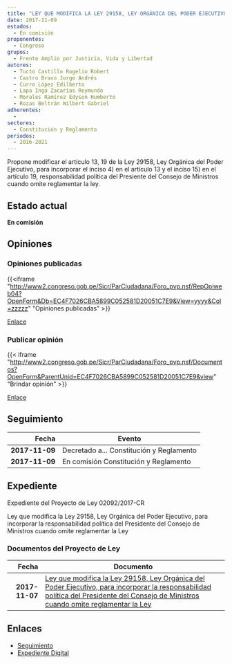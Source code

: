 ```yaml
---
title: "LEY QUE MODIFICA LA LEY 29158, LEY ORGÁNICA DEL PODER EJECUTIVO PARA INCORPORAR LA RESPONSABILIDAD POLÍTICA DEL PRESIDENTE DEL CONSEJO DE MINISTROS CUANDO OMITE REGLAMENTAR LA LEY"
date: 2017-11-09
estados: 
  - En comisión
proponentes: 
  - Congreso
grupos: 
  - Frente Amplio por Justicia, Vida y Libertad
autores: 
  - Tucto Castillo Rogelio Robert
  - Castro Bravo Jorge Andrés
  - Curro López Edilberto
  - Lapa Inga Zacarías Reymundo
  - Morales Ramírez Edyson Humberto
  - Rozas Beltrán Wilbert Gabriel
adherentes: 
  - 
sectores: 
  - Constitución y Reglamento
periodos: 
  - 2016-2021
---
```


Propone modificar el artículo 13, 19 de la Ley 29158, Ley Orgánica del Poder Ejecutivo, para incorporar el inciso 4) en el artículo 13 y el inciso 15) en el artículo 19, responsabilidad política del Presiente del Consejo de Ministros cuando omite reglamentar la ley.


## Estado actual

**En comisión**

## Opiniones

### Opiniones publicadas

{{<iframe "http://www2.congreso.gob.pe/Sicr/ParCiudadana/Foro_pvp.nsf/RepOpiweb04?OpenForm&Db=EC4F7026CBA5899C052581D20051C7E9&View=yyyy&Col=zzzzz" "Opiniones publicadas" >}}

[Enlace](http://www2.congreso.gob.pe/Sicr/ParCiudadana/Foro_pvp.nsf/RepOpiweb04?OpenForm&Db=EC4F7026CBA5899C052581D20051C7E9&View=yyyy&Col=zzzzz)
### Publicar opinión

{{< iframe "http://www2.congreso.gob.pe/Sicr/ParCiudadana/Foro_pvp.nsf/Documentos?OpenForm&ParentUnid=EC4F7026CBA5899C052581D20051C7E9&view" "Brindar opinión" >}}

[Enlace](http://www2.congreso.gob.pe/Sicr/ParCiudadana/Foro_pvp.nsf/Documentos?OpenForm&ParentUnid=EC4F7026CBA5899C052581D20051C7E9&view)

## Seguimiento

| Fecha | Evento |
|------:|--------|
| **2017-11-09** | Decretado a... Constitución y Reglamento|
| **2017-11-09** | En comisión Constitución y Reglamento|


## Expediente

Expediente del Proyecto de Ley 02092/2017-CR

Ley que modifica la Ley 29158, Ley Orgánica del Poder Ejecutivo, para incorporar la responsabilidad política del Presidente del Consejo de Ministros cuando omite reglamentar la Ley


### Documentos del Proyecto de Ley

| Fecha | Documento |
|------:|--------|
| **2017-11-07** | [Ley que modifica la Ley 29158, Ley Orgánica del Poder Ejecutivo, para incorporar la responsabilidad política del Presidente del Consejo de Ministros cuando omite reglamentar la Ley](http://www.leyes.congreso.gob.pe/Documentos/2016_2021/Proyectos_de_Ley_y_de_Resoluciones_Legislativas/PL0209220171107.pdf) |

## Enlaces 

- [Seguimiento](http://www2.congreso.gob.pe/Sicr/TraDocEstProc/CLProLey2016.nsf/f7fff46988ca05b1052578e100829cc7/91dfdb196eaa1d82052581d1007e5489?OpenDocument)
- [Expediente Digital](http://www2.congreso.gob.pe/Sicr/TraDocEstProc/CLProLey2016.nsf/f7fff46988ca05b1052578e100829cc7/91dfdb196eaa1d82052581d1007e5489?OpenDocument&Click=05257FB7005EB655.eb71d0cf91d8294e05256cdf006b5706/$Body/0.1C6C)
